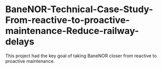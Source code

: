 # BaneNOR-Technical-Case-Study-From-reactive-to-proactive-maintenance-Reduce-railway-delays
This project had the key goal of taking BaneNOR closer from reactive to proactive maintenance.
